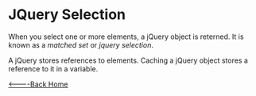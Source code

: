 
# JQuery Selection

When you select one or more elements, a jQuery object is reterned. It is known as a _matched set_ or _jquery selection_.

A jQuery stores references to elements. Caching a jQuery object stores a reference to it in a variable.


[<----Back Home](../README.md)